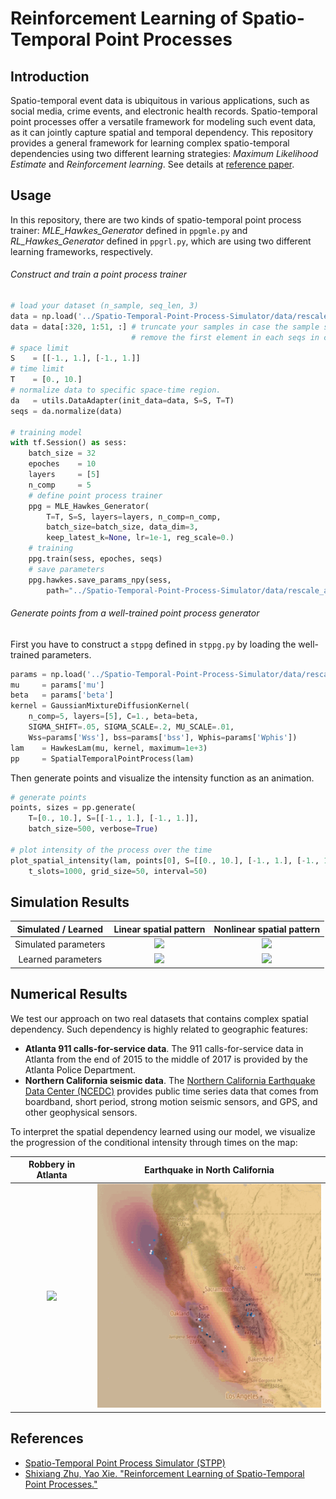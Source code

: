 Reinforcement Learning of Spatio-Temporal Point Processes
===

Introduction
---
Spatio-temporal event data is ubiquitous in various applications, such as social media, crime events, and electronic health records. Spatio-temporal point processes offer a versatile framework for modeling such event data, as it can jointly capture spatial and temporal dependency. This repository provides a general framework for learning complex spatio-temporal dependencies using two different learning strategies: *Maximum Likelihood Estimate* and *Reinforcement learning*. See details at [reference paper](https://arxiv.org/abs/1906.05467). 

Usage
---
In this repository, there are two kinds of spatio-temporal point process trainer: *MLE_Hawkes_Generator* defined in `ppgmle.py` and *RL_Hawkes_Generator* defined in `ppgrl.py`, which are using two different learning frameworks, respectively. 

###### Construct and train a point process trainer
```Python
# load your dataset (n_sample, seq_len, 3)
data = np.load('../Spatio-Temporal-Point-Process-Simulator/data/rescale.ambulance.perday.npy')
data = data[:320, 1:51, :] # truncate your samples in case the sample size is too large and
                           # remove the first element in each seqs in case t = 0 for the first element of each sequence
# space limit
S    = [[-1., 1.], [-1., 1.]]
# time limit
T    = [0., 10.]
# normalize data to specific space-time region. 
da   = utils.DataAdapter(init_data=data, S=S, T=T)
seqs = da.normalize(data)

# training model
with tf.Session() as sess:
    batch_size = 32
    epoches    = 10
    layers     = [5]
    n_comp     = 5
    # define point process trainer
    ppg = MLE_Hawkes_Generator(
        T=T, S=S, layers=layers, n_comp=n_comp,
        batch_size=batch_size, data_dim=3, 
        keep_latest_k=None, lr=1e-1, reg_scale=0.)
    # training
    ppg.train(sess, epoches, seqs)
    # save parameters
    ppg.hawkes.save_params_npy(sess, 
        path="../Spatio-Temporal-Point-Process-Simulator/data/rescale_ambulance_mle_gaussian_mixture_params.npz")
```

###### Generate points from a well-trained point process generator

First you have to construct a `stppg` defined in `stppg.py` by loading the well-trained parameters.

```Python
params = np.load('../Spatio-Temporal-Point-Process-Simulator/data/rescale_ambulance_mle_gaussian_mixture_params.npz')
mu     = params['mu']
beta   = params['beta']
kernel = GaussianMixtureDiffusionKernel(
    n_comp=5, layers=[5], C=1., beta=beta, 
    SIGMA_SHIFT=.05, SIGMA_SCALE=.2, MU_SCALE=.01,
    Wss=params['Wss'], bss=params['bss'], Wphis=params['Wphis'])
lam    = HawkesLam(mu, kernel, maximum=1e+3)
pp     = SpatialTemporalPointProcess(lam)
```

Then generate points and visualize the intensity function as an animation.
```Python
# generate points
points, sizes = pp.generate(
    T=[0., 10.], S=[[-1., 1.], [-1., 1.]], 
    batch_size=500, verbose=True)

# plot intensity of the process over the time
plot_spatial_intensity(lam, points[0], S=[[0., 10.], [-1., 1.], [-1., 1.]],
    t_slots=1000, grid_size=50, interval=50)
```

Simulation Results
---

Simulated / Learned           |   Linear spatial pattern     |   Nonlinear spatial pattern
:----------------------------:|:----------------------------:|:----------------------------:
Simulated parameters          | ![](https://github.com/meowoodie/Reinforcement-Learning-of-Spatio-Temporal-Point-Processes/blob/master/imgs/kernel-svgau-a.png) | ![](https://github.com/meowoodie/Reinforcement-Learning-of-Spatio-Temporal-Point-Processes/blob/master/imgs/kernel-svgau-b.png)
Learned parameters            | ![](https://github.com/meowoodie/Reinforcement-Learning-of-Spatio-Temporal-Point-Processes/blob/master/imgs/learned-kernel-svgau-a.png) | ![](https://github.com/meowoodie/Reinforcement-Learning-of-Spatio-Temporal-Point-Processes/blob/master/imgs/learned-kernel-svgau-b.png)

Numerical Results
---

We test our approach on two real datasets that contains complex spatial dependency. Such dependency is highly related to geographic features:

- **Atlanta 911 calls-for-service data**. The 911 calls-for-service data in Atlanta from the end of 2015 to the middle of 2017 is provided by the Atlanta Police Department.
- **Northern California seismic data**. The [Northern California Earthquake Data Center (NCEDC)](https://www.ncedc.org/index.html) provides public time series data that comes from boardband, short period, strong motion seismic sensors, and GPS, and other geophysical sensors.

To interpret the spatial dependency learned using our model, we visualize the progression of the conditional intensity through times on the map:

 Robbery in Atlanta           | Earthquake in North California
:----------------------------:|:----------------------------:
![](https://github.com/meowoodie/Imitation-Learning-for-Point-Process/blob/master/imgs/atl-robbery-1.gif)  |  ![](https://github.com/meowoodie/Imitation-Learning-for-Point-Process/blob/master/imgs/cal-earthquake-1.gif)

References
---
- [Spatio-Temporal Point Process Simulator (STPP)](https://github.com/meowoodie/Spatio-Temporal-Point-Process-Simulator)
- [Shixiang Zhu, Yao Xie. "Reinforcement Learning of Spatio-Temporal Point Processes."](https://arxiv.org/abs/1906.05467)
